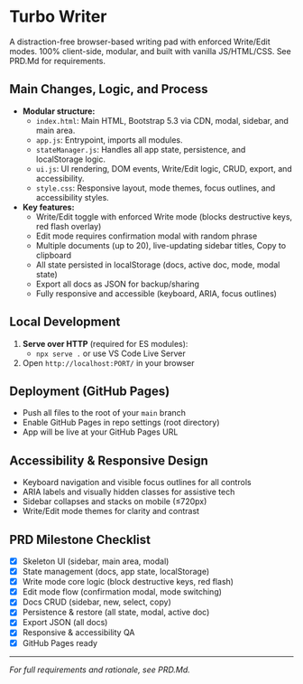 # Turbo Writer

A distraction-free browser-based writing pad with enforced Write/Edit modes. 100% client-side, modular, and built with vanilla JS/HTML/CSS. See PRD.Md for requirements.

## Main Changes, Logic, and Process

- **Modular structure:**
  - `index.html`: Main HTML, Bootstrap 5.3 via CDN, modal, sidebar, and main area.
  - `app.js`: Entrypoint, imports all modules.
  - `stateManager.js`: Handles all app state, persistence, and localStorage logic.
  - `ui.js`: UI rendering, DOM events, Write/Edit logic, CRUD, export, and accessibility.
  - `style.css`: Responsive layout, mode themes, focus outlines, and accessibility styles.
- **Key features:**
  - Write/Edit toggle with enforced Write mode (blocks destructive keys, red flash overlay)
  - Edit mode requires confirmation modal with random phrase
  - Multiple documents (up to 20), live-updating sidebar titles, Copy to clipboard
  - All state persisted in localStorage (docs, active doc, mode, modal state)
  - Export all docs as JSON for backup/sharing
  - Fully responsive and accessible (keyboard, ARIA, focus outlines)

## Local Development

1. **Serve over HTTP** (required for ES modules):
   - `npx serve .` or use VS Code Live Server
2. Open `http://localhost:PORT/` in your browser

## Deployment (GitHub Pages)

- Push all files to the root of your `main` branch
- Enable GitHub Pages in repo settings (root directory)
- App will be live at your GitHub Pages URL

## Accessibility & Responsive Design

- Keyboard navigation and visible focus outlines for all controls
- ARIA labels and visually hidden classes for assistive tech
- Sidebar collapses and stacks on mobile (≤720px)
- Write/Edit mode themes for clarity and contrast

## PRD Milestone Checklist

- [x] Skeleton UI (sidebar, main area, modal)
- [x] State management (docs, app state, localStorage)
- [x] Write mode core logic (block destructive keys, red flash)
- [x] Edit mode flow (confirmation modal, mode switching)
- [x] Docs CRUD (sidebar, new, select, copy)
- [x] Persistence & restore (all state, modal, active doc)
- [x] Export JSON (all docs)
- [x] Responsive & accessibility QA
- [x] GitHub Pages ready

---

*For full requirements and rationale, see PRD.Md.* 